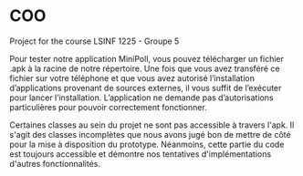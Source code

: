 # COO
Project for the course LSINF 1225 - Groupe 5

Pour tester notre application MiniPoll, vous pouvez télécharger un fichier .apk à la racine de notre répertoire. 
Une fois que vous avez transféré ce fichier sur votre téléphone et que vous avez autorisé l’installation d’applications provenant de sources externes, il vous suffit de l’exécuter pour lancer l’installation. 
L’application ne demande pas d’autorisations particulières pour pouvoir correctement fonctionner. 

Certaines classes au sein du projet ne sont pas accessible à travers l'apk. Il s'agit des classes incomplètes que nous avons jugé bon de mettre de côté pour la mise à disposition du prototype.
Néanmoins, cette partie du code est toujours accessible et démontre nos tentatives d'implémentations d'autres fonctionnalités.